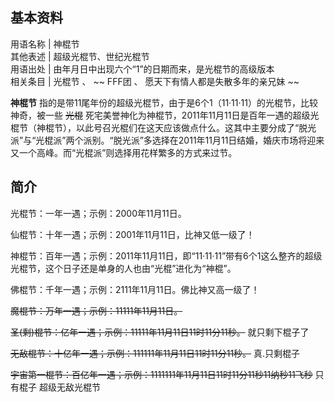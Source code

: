 **基本资料**  
---  
用语名称  |  神棍节   
其他表述  |  超级光棍节、世纪光棍节   
用语出处  |  由年月日中出现六个“1”的日期而来，是光棍节的高级版本   
相关条目  |  光棍节  、 ~~ FFF团  、  愿天下有情人都是失散多年的亲兄妹  ~~  
  
**神棍节** 指的是带11尾年份的超级光棍节，由于是6个1（11·11·11）的光棍节，比较神奇，被一些 ~~光棍~~
死宅美誉神化为神棍节，2011年11月11日是百年一遇的超级光棍节（神棍节），以此号召光棍们在这天应该做点什么。这其中主要分成了“脱光派”与“光棍派”两个派别。“脱光派”多选择在2011年11月11日结婚，婚庆市场将迎来又一个高峰。而“光棍派”则选择用花样繁多的方式来过节。

##  简介

光棍节：一年一遇；示例：2000年11月11日。

仙棍节：十年一遇；示例：2001年11月11日，比神又低一级了！

神棍节：百年一遇；示例：2011年11月11日，即“11·11·11”带有6个1这么整齐的超级光棍节，这个日子还是单身的人也由“光棍”进化为“神棍”。

佛棍节：千年一遇；示例：2111年11月11日。佛比神又高一级了！

~~魔棍节：万年一遇；示例：11111年11月11日。~~

~~圣(剩)棍节：亿年一遇；示例：11111年11月11日11时11分11秒。~~ 就只剩下棍子了

~~无敌棍节：十亿年一遇；示例：111111年11月11日11时11分11秒。~~ 真.只剩棍子

~~宇宙第一棍节：百亿年一遇；示例：1111111年11月11日11时11分11秒11纳秒11飞秒~~ 只有棍子  超级无敌光棍节